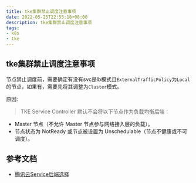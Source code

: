 ```yaml
---
title: tke集群禁止调度注意事项
date: 2022-05-25T22:55:18+08:00
description: tke集群禁止调度注意事项
tags:
- k8s
- tke
---
```


<!-- truncate -->

## tke集群禁止调度注意事项

节点禁止调度前，需要确定有没有svc是lb模式且`ExternalTrafficPolicy`为`Local`的节点，如果有，需要先将其调整为`Cluster`模式。

原因:

> TKE Service Controller 默认不会将以下节点作为负载均衡后端：

- Master 节点（不允许 Master 节点参与网络接入层的负载）。
- 节点状态为 NotReady 或节点被设置为 Unschedulable（节点不健康或不可调度）。

## 参考文档

- [腾讯云Service后端选择](https://cloud.tencent.com/document/product/457/45492)
